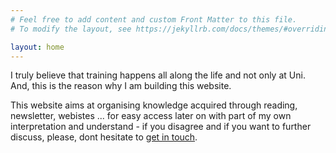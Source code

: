 ```yaml
---
# Feel free to add content and custom Front Matter to this file.
# To modify the layout, see https://jekyllrb.com/docs/themes/#overriding-theme-defaults

layout: home
---
```


I truly believe that training happens all along the life and not only at Uni. And, this is the reason why I am building this website.

This website aims at organising knowledge acquired through reading, newsletter, webistes ... for easy access later on with part of my own interpretation and understand - if you disagree and if you want to further discuss, please, dont hesitate to [get in touch](na-site/pages/contact.html). 
